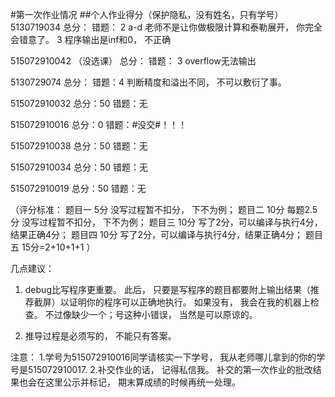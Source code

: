 #第一次作业情况
##个人作业得分（保护隐私，没有姓名，只有学号）
5130719034 
总分： 
错题： 2 a-d 老师不是让你做极限计算和泰勒展开， 你完全会错意了。
     3 程序输出是inf和0， 不正确

515072910042 （没选课）
总分：
错题： 3 overflow无法输出
    
5130729074 
总分：
错题：4 判断精度和溢出不同， 不可以敷衍了事。

515072910032 
总分：50
错题：无

515072910016
总分：0
错题：#没交#！！！
 
515072910038 
总分：50
错题：无

515072910034 
总分：50
错题：无

515072910019
总分：50
错题：无

（评分标准： 题目一 5分 没写过程暂不扣分， 下不为例；
          题目二 10分 每题2.5分 没写过程暂不扣分， 下不为例；
          题目三 10分 写了2分，可以编译与执行4分，结果正确4分；
          题目四 10分 写了2分，可以编译与执行4分，结果正确4分；
          题目五  15分=2+10+1+1 ）
          
几点建议：
1. debug比写程序更重要。 此后， 只要是写程序的题目都要附上输出结果（推荐截屏）以证明你的程序可以正确地执行。 如果没有， 我会在我的机器上检查。 不过像缺少一个；号这种小错误， 当然是可以原谅的。

2. 推导过程是必须写的， 不能只有答案。

注意：
1.学号为515072910016同学请核实一下学号， 我从老师哪儿拿到的你的学号是515072910017.
2.补交作业的话， 记得私信我。 补交的第一次作业的批改结果也会在这里公示并标记， 期末算成绩的时候再统一处理。

